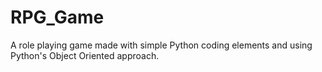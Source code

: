 # RPG_Game
A role playing game made with simple Python coding elements and using Python's Object Oriented approach.
